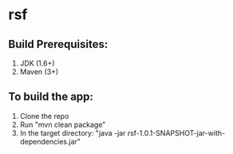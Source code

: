 # rsf

Build Prerequisites:
--------------------
1. JDK (1.6+)
2. Maven (3+)

To build the app:
-----------------
1. Clone the repo
2. Run "mvn clean package"
3. In the target directory: "java -jar rsf-1.0.1-SNAPSHOT-jar-with-dependencies.jar"
